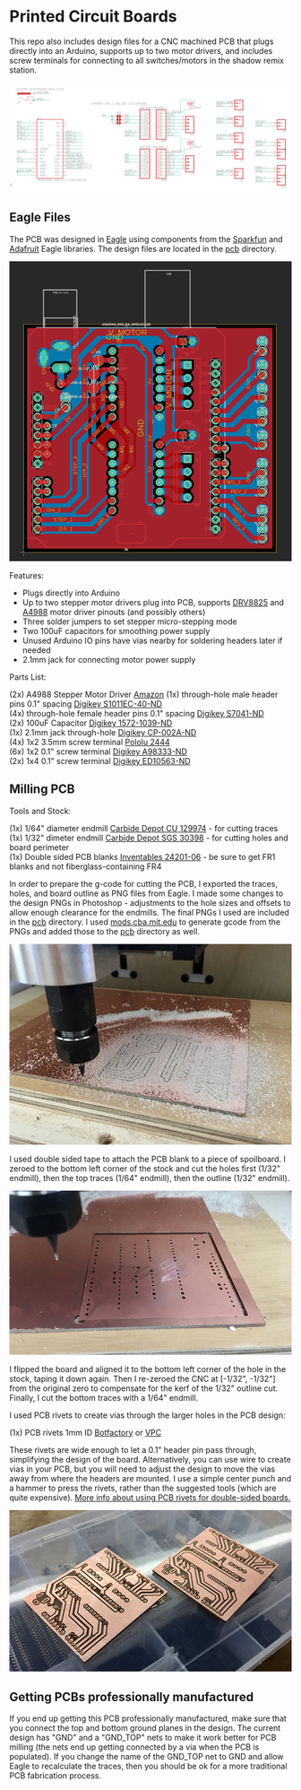 # Printed Circuit Boards

This repo also includes design files for a CNC machined PCB that plugs directly into an Arduino, supports up to two motor drivers, and includes screw terminals for connecting to all switches/motors in the shadow remix station.

![electronics schematic](images/schematic.png)


## Eagle Files

The PCB was designed in [Eagle](http://eagle.autodesk.com/) using components from the [Sparkfun](https://github.com/sparkfun/SparkFun-Eagle-Libraries) and [Adafruit](https://github.com/adafruit/Adafruit-Eagle-Library) Eagle libraries.  The design files are located in the [pcb](../pcb/) directory.


![electronics pcb layout](images/pcb_layout.png)

Features:

- Plugs directly into Arduino
- Up to two stepper motor drivers plug into PCB, supports [DRV8825](https://www.pololu.com/product/2133/pictures#lightbox-picture0J4233) and [A4988](https://www.pololu.com/product/1182/pictures#lightbox-picture0J10073) motor driver pinouts (and possibly others)
- Three solder jumpers to set stepper micro-stepping mode
- Two 100uF capacitors for smoothing power supply
- Unused Arduino IO pins have vias nearby for soldering headers later if needed
- 2.1mm jack for connecting motor power supply

Parts List:

(2x) A4988 Stepper Motor Driver [Amazon](https://www.amazon.com/HiLetgo-Stepstick-Stepper-Printer-Compatible/dp/B07BND65C8/)
(1x) through-hole male header pins 0.1" spacing [Digikey S1011EC-40-ND](https://www.digikey.com/en/products/detail/sullins-connector-solutions/PRPC040SAAN-RC/2775214?s=N4IgTCBcDaIMoEYAMCEFEDCBaALErAcgCIgC6AvkA)  
(4x) through-hole female header pins 0.1" spacing [Digikey S7041-ND](https://www.digikey.com/en/products/detail/sullins-connector-solutions/PPPC081LFBN-RC/810180)  
(2x) 100uF Capacitor [Digikey 1572-1039-ND](https://www.digikey.com/en/products/detail/cornell-dubilier-illinois-capacitor/107CKE025MEM/5343969)  
(1x) 2.1mm jack through-hole [Digikey CP-002A-ND](https://www.digikey.com/en/products/detail/cui-devices/PJ-002A/96962?s=N4IgTCBcDaIMIAUC0AGFYCCSByAREAugL5A)  
(4x) 1x2 3.5mm screw terminal [Pololu 2444](https://www.pololu.com/product/2444)  
(6x) 1x2 0.1" screw terminal [Digikey A98333-ND](https://www.digikey.com/en/products/detail/te-connectivity-amp-connectors/282834-2/1150135?s=N4IgTCBcDaIIIE4AcBmNBaAcgERAXQF8g)  
(2x) 1x4 0.1" screw terminal [Digikey ED10563-ND](https://www.digikey.com/en/products/detail/on-shore-technology-inc/OSTVN04A150/1588864?s=N4IgTCBcDaIKIBECMAGArANgMwFoByCIAugL5A)


## Milling PCB

Tools and Stock:

(1x) 1/64" diameter endmill [Carbide Depot CU 129974](http://www.carbidedepot.com/00156in-DIA-2FL-SE-AlTiN-164-P180142.aspx) - for cutting traces  
(1x) 1/32" dimeter endmill [Carbide Depot SGS 30398](http://www.carbidedepot.com/00312in-DIA-2FL-SE-132-AlTiN-COATED-P23340.aspx) - for cutting holes and board perimeter  
(1x) Double sided PCB blanks [Inventables 24201-06](https://www.inventables.com/technologies/circuit-board-blanks) - be sure to get FR1 blanks and not fiberglass-containing FR4  

In order to prepare the g-code for cutting the PCB, I exported the traces, holes, and board outline as PNG files from Eagle.  I made some changes to the design PNGs in Photoshop - adjustments to the hole sizes and offsets to allow enough clearance for the endmills.  The final PNGs I used are included in the [pcb](../pcb/) directory.  I used [mods.cba.mit.edu](https://mods.cba.mit.edu/) to generate gcode from the PNGs and added those to the [pcb](../pcb/) directory as well.

![milling trace of PCB](images/milling_top.jpg)

I used double sided tape to attach the PCB blank to a piece of spoilboard.  I zeroed to the bottom left corner of the stock and cut the holes first (1/32" endmill), then the top traces (1/64" endmill), then the outline (1/32" endmill).

![aligning the reverse side of the PCB](images/milling_reverse.jpg)

I flipped the board and aligned it to the bottom left corner of the hole in the stock, taping it down again.  Then I re-zeroed the CNC at [-1/32", -1/32"] from the original zero to compensate for the kerf of the 1/32" outline cut.  Finally, I cut the bottom traces  with a 1/64" endmill.

I used PCB rivets to create vias through the larger holes in the PCB design:

(1x) PCB rivets 1mm ID [Botfactory](https://www.botfactory.co/shop/product/pcb-rivets-1mm-40-mil-823?category=7) or [VPC](https://www.vpcinc.com/Category/Favorit-Through-Hole-Rivets-104.cfm)

These rivets are wide enough to let a 0.1" header pin pass through, simplifying the design of the board.  Alternatively, you can use wire to create vias in your PCB, but you will need to adjust the design to move the vias away from where the headers are mounted.  I use a simple center punch and a hammer to press the rivets, rather than the suggested tools (which are quite expensive).  [More info about using PCB rivets for double-sided boards.](https://fab.cba.mit.edu/classes/863.16/doc/tutorials/PCB_Rivets/)  

![PCBs after riveting](images/PCBs.jpg)

## Getting PCBs professionally manufactured

If you end up getting this PCB professionally manufactured, make sure that you connect the top and bottom ground planes in the design.  The current design has "GND" and a "GND_TOP" nets to make it work better for PCB milling (the nets end up getting connected by a via when the PCB is populated).  If you change the name of the GND_TOP net to GND and allow Eagle to recalculate the traces, then you should be ok for a more traditional PCB fabrication process.